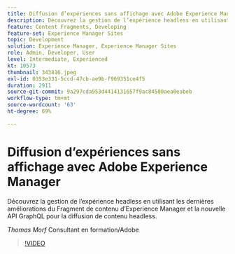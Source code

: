 ```yaml
---
title: Diffusion d’expériences sans affichage avec Adobe Experience Manager
description: Découvrez la gestion de l’expérience headless en utilisant les dernières améliorations du Fragment de contenu d’Experience Manager et la nouvelle API GraphQL pour la diffusion de contenu headless.
feature: Content Fragments, Developing
feature-set: Experience Manager Sites
topic: Development
solution: Experience Manager, Experience Manager Sites
role: Admin, Developer, User
level: Intermediate, Experienced
kt: 10573
thumbnail: 343816.jpeg
exl-id: 0353e331-5ccd-47cb-ae9b-f969351ce4f5
duration: 2911
source-git-commit: 9a297cda953d4414131657f9ac84580aea0eabeb
workflow-type: tm+mt
source-wordcount: '63'
ht-degree: 69%

---
```


# Diffusion d’expériences sans affichage avec Adobe Experience Manager

Découvrez la gestion de l’expérience headless en utilisant les dernières améliorations du Fragment de contenu d’Experience Manager et la nouvelle API GraphQL pour la diffusion de contenu headless.

*Thomas Morf* Consultant en formation/Adobe

>[!VIDEO](https://video.tv.adobe.com/v/343816/?quality=12&learn=on)
